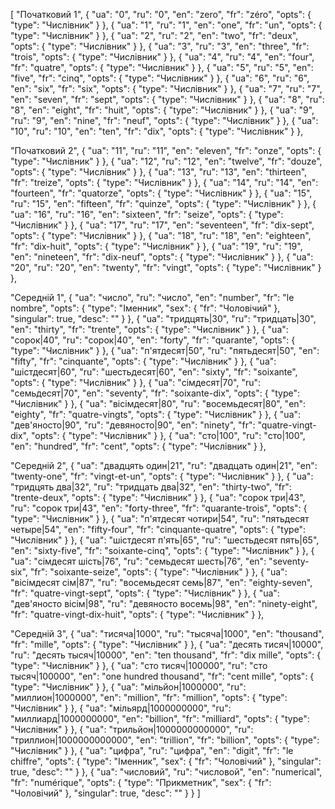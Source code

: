 [
  "Початковий 1",
  {
    "ua": "0",
    "ru": "0",
    "en": "zero",
    "fr": "zéro",
    "opts": {
      "type": "Числівник"
    }
  },
  {
    "ua": "1",
    "ru": "1",
    "en": "one",
    "fr": "un",
    "opts": {
      "type": "Числівник"
    }
  },
  {
    "ua": "2",
    "ru": "2",
    "en": "two",
    "fr": "deux",
    "opts": {
      "type": "Числівник"
    }
  },
  {
    "ua": "3",
    "ru": "3",
    "en": "three",
    "fr": "trois",
    "opts": {
      "type": "Числівник"
    }
  },
  {
    "ua": "4",
    "ru": "4",
    "en": "four",
    "fr": "quatre",
    "opts": {
      "type": "Числівник"
    }
  },
  {
    "ua": "5",
    "ru": "5",
    "en": "five",
    "fr": "cinq",
    "opts": {
      "type": "Числівник"
    }
  },
  {
    "ua": "6",
    "ru": "6",
    "en": "six",
    "fr": "six",
    "opts": {
      "type": "Числівник"
    }
  },
  {
    "ua": "7",
    "ru": "7",
    "en": "seven",
    "fr": "sept",
    "opts": {
      "type": "Числівник"
    }
  },
  {
    "ua": "8",
    "ru": "8",
    "en": "eight",
    "fr": "huit",
    "opts": {
      "type": "Числівник"
    }
  },
  {
    "ua": "9",
    "ru": "9",
    "en": "nine",
    "fr": "neuf",
    "opts": {
      "type": "Числівник"
    }
  },
  {
    "ua": "10",
    "ru": "10",
    "en": "ten",
    "fr": "dix",
    "opts": {
      "type": "Числівник"
    }
  },


  
  "Початковий 2",
  {
    "ua": "11",
    "ru": "11",
    "en": "eleven",
    "fr": "onze",
    "opts": {
      "type": "Числівник"
    }
  },
  {
    "ua": "12",
    "ru": "12",
    "en": "twelve",
    "fr": "douze",
    "opts": {
      "type": "Числівник"
    }
  },
  {
    "ua": "13",
    "ru": "13",
    "en": "thirteen",
    "fr": "treize",
    "opts": {
      "type": "Числівник"
    }
  },
  {
    "ua": "14",
    "ru": "14",
    "en": "fourteen",
    "fr": "quatorze",
    "opts": {
      "type": "Числівник"
    }
  },
  {
    "ua": "15",
    "ru": "15",
    "en": "fifteen",
    "fr": "quinze",
    "opts": {
      "type": "Числівник"
    }
  },
  {
    "ua": "16",
    "ru": "16",
    "en": "sixteen",
    "fr": "seize",
    "opts": {
      "type": "Числівник"
    }
  },
  {
    "ua": "17",
    "ru": "17",
    "en": "seventeen",
    "fr": "dix-sept",
    "opts": {
      "type": "Числівник"
    }
  },
  {
    "ua": "18",
    "ru": "18",
    "en": "eighteen",
    "fr": "dix-huit",
    "opts": {
      "type": "Числівник"
    }
  },
  {
    "ua": "19",
    "ru": "19",
    "en": "nineteen",
    "fr": "dix-neuf",
    "opts": {
      "type": "Числівник"
    }
  },
  {
    "ua": "20",
    "ru": "20",
    "en": "twenty",
    "fr": "vingt",
    "opts": {
      "type": "Числівник"
    }
  },



  "Середній 1",
  {
    "ua": "число",
    "ru": "число",
    "en": "number",
    "fr": "le nombre",
    "opts": {
      "type": "Іменник",
      "sex": {
        "fr": "Чоловічий"
      },
      "singular": true,
      "desc": ""
    }
  },
  {
    "ua": "тридцять|30",
    "ru": "тридцать|30",
    "en": "thirty",
    "fr": "trente",
    "opts": {
      "type": "Числівник"
    }
  },
  {
    "ua": "сорок|40",
    "ru": "сорок|40",
    "en": "forty",
    "fr": "quarante",
    "opts": {
      "type": "Числівник"
    }
  },
  {
    "ua": "п'ятдесят|50",
    "ru": "пятьдесят|50",
    "en": "fifty",
    "fr": "cinquante",
    "opts": {
      "type": "Числівник"
    }
  },
  {
    "ua": "шістдесят|60",
    "ru": "шестьдесят|60",
    "en": "sixty",
    "fr": "soixante",
    "opts": {
      "type": "Числівник"
    }
  },
  {
    "ua": "сімдесят|70",
    "ru": "семьдесят|70",
    "en": "seventy",
    "fr": "soixante-dix",
    "opts": {
      "type": "Числівник"
    }
  },
  {
    "ua": "вісімдесят|80",
    "ru": "восемьдесят|80",
    "en": "eighty",
    "fr": "quatre-vingts",
    "opts": {
      "type": "Числівник"
    }
  },
  {
    "ua": "дев'яносто|90",
    "ru": "девяносто|90",
    "en": "ninety",
    "fr": "quatre-vingt-dix",
    "opts": {
      "type": "Числівник"
    }
  },
  {
    "ua": "сто|100",
    "ru": "сто|100",
    "en": "hundred",
    "fr": "cent",
    "opts": {
      "type": "Числівник"
    }
  },



  "Середній 2",
  {
    "ua": "двадцять один|21",
    "ru": "двадцать один|21",
    "en": "twenty-one",
    "fr": "vingt-et-un",
    "opts": {
      "type": "Числівник"
    }
  },
  {
    "ua": "тридцять два|32",
    "ru": "тридцать два|32",
    "en": "thirty-two",
    "fr": "trente-deux",
    "opts": {
      "type": "Числівник"
    }
  },
  {
    "ua": "сорок три|43",
    "ru": "сорок три|43",
    "en": "forty-three",
    "fr": "quarante-trois",
    "opts": {
      "type": "Числівник"
    }
  },
  {
    "ua": "п'ятдесят чотири|54",
    "ru": "пятьдесят четыре|54",
    "en": "fifty-four",
    "fr": "cinquante-quatre",
    "opts": {
      "type": "Числівник"
    }
  },
  {
    "ua": "шістдесят п'ять|65",
    "ru": "шестьдесят пять|65",
    "en": "sixty-five",
    "fr": "soixante-cinq",
    "opts": {
      "type": "Числівник"
    }
  },
  {
    "ua": "сімдесят шість|76",
    "ru": "семьдесят шесть|76",
    "en": "seventy-six",
    "fr": "soixante-seize",
    "opts": {
      "type": "Числівник"
    }
  },
  {
    "ua": "вісімдесят сім|87",
    "ru": "восемьдесят семь|87",
    "en": "eighty-seven",
    "fr": "quatre-vingt-sept",
    "opts": {
      "type": "Числівник"
    }
  },
  {
    "ua": "дев'яносто вісім|98",
    "ru": "девяносто восемь|98",
    "en": "ninety-eight",
    "fr": "quatre-vingt-dix-huit",
    "opts": {
      "type": "Числівник"
    }
  },



  "Середній 3",
  {
    "ua": "тисяча|1000",
    "ru": "тысяча|1000",
    "en": "thousand",
    "fr": "mille",
    "opts": {
      "type": "Числівник"
    }
  },
  {
    "ua": "десять тисяч|10000",
    "ru": "десять тысяч|10000",
    "en": "ten thousand",
    "fr": "dix mille",
    "opts": {
      "type": "Числівник"
    }
  },
  {
    "ua": "сто тисяч|100000",
    "ru": "сто тысяч|100000",
    "en": "one hundred thousand",
    "fr": "cent mille",
    "opts": {
      "type": "Числівник"
    }
  },
  {
    "ua": "мільйон|1000000",
    "ru": "миллион|1000000",
    "en": "million",
    "fr": "million",
    "opts": {
      "type": "Числівник"
    }
  },
  {
    "ua": "мільярд|1000000000",
    "ru": "миллиард|1000000000",
    "en": "billion",
    "fr": "milliard",
    "opts": {
      "type": "Числівник"
    }
  },
  {
    "ua": "трильйон|1000000000000",
    "ru": "триллион|1000000000000",
    "en": "trillion",
    "fr": "billion",
    "opts": {
      "type": "Числівник"
    }
  },
  {
    "ua": "цифра",
    "ru": "цифра",
    "en": "digit",
    "fr": "le chiffre",
    "opts": {
      "type": "Іменник",
      "sex": {
        "fr": "Чоловічий"
      },
      "singular": true,
      "desc": ""
    }
  },
  {
    "ua": "числовий",
    "ru": "числовой",
    "en": "numerical",
    "fr": "numérique",
    "opts": {
      "type": "Прикметник",
      "sex": {
        "fr": "Чоловічий"
      },
      "singular": true,
      "desc": ""
    }
  }
]
